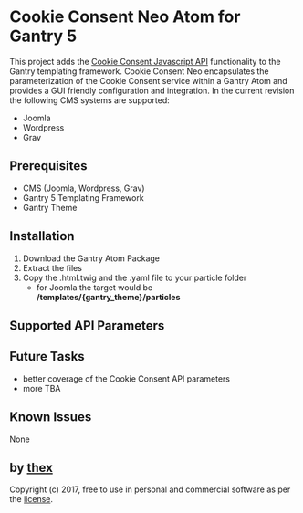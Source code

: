 # Cookie Consent Neo Atom for Gantry 5
This project adds the [Cookie Consent Javascript API](https://github.com/insites/cookieconsent) functionality to the Gantry templating framework. Cookie Consent Neo encapsulates the parameterization of the Cookie Consent service within a Gantry Atom and provides a GUI friendly configuration and integration. In the current revision the following CMS systems are supported:
* Joomla
* Wordpress
* Grav

## Prerequisites
* CMS (Joomla, Wordpress, Grav)
* Gantry 5 Templating Framework
* Gantry Theme

## Installation
1. Download the Gantry Atom Package
2. Extract the files
3. Copy the .html.twig and the .yaml file to your particle folder 
   * for Joomla the target would be **/templates/{gantry_theme}/particles**

## Supported API Parameters

## Future Tasks
* better coverage of the Cookie Consent API parameters
* more TBA

## Known Issues
None

## by [thex](https://github.com/thexmanxyz)
Copyright (c) 2017, free to use in personal and commercial software as per the [license](https://github.com/thexmanxyz/Cookie-Consent-Neo-Gantry/blob/master/LICENSE).
